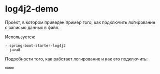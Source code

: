 # log4j2-demo

Проект, в котором приведен пример того, как подключить логирование 
с записью данных в файл.

Используется:
 
    - spring-boot-starter-log4j2
    - java8
    
Подробности того, как работает логирование и как его подключить:

    юююю